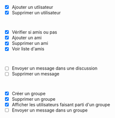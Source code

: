 - [x] Ajouter un utlisateur
- [X] Supprimer un utilisateur

<br>

- [X] Vérifier si amis ou pas
- [X] Ajouter un ami
- [X] Supprimer un ami
- [X] Voir liste d'amis

<br>

- [ ] Envoyer un message dans une discussion
- [ ] Supprimer un message

<br>


- [X] Créer un groupe
- [X] Supprimer un groupe
- [X] Afficher les utilisateurs faisant parti d'un groupe
- [ ] Envoyer un message dans un groupe

